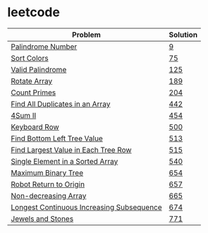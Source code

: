 # leetcode

| Problem  | Solution |
| ------------- | ------------- |
| [Palindrome Number](https://leetcode.com/problems/palindrome-number/) | [9](https://github.com/varvara-krasavina/leetcode/blob/master/0009.py) |
| [Sort Colors](https://leetcode.com/problems/sort-colors/) | [75](https://github.com/varvara-krasavina/leetcode/blob/master/0075.py) |
| [Valid Palindrome](https://leetcode.com/problems/valid-palindrome/)  | [125](https://github.com/varvara-krasavina/leetcode/blob/master/0125.py)  |
| [Rotate Array](https://leetcode.com/problems/rotate-array/)  | [189](https://github.com/varvara-krasavina/leetcode/blob/master/0189.py) |
| [Count Primes](https://leetcode.com/problems/count-primes/) | [204](https://github.com/varvara-krasavina/leetcode/blob/master/0204.py) |
| [Find All Duplicates in an Array](https://leetcode.com/problems/find-all-duplicates-in-an-array/) | [442](https://github.com/varvara-krasavina/leetcode/blob/master/0442.py) |
| [4Sum II](https://leetcode.com/problems/4sum-ii/) | [454](https://github.com/varvara-krasavina/leetcode/blob/master/0454.py) |
| [Keyboard Row](https://leetcode.com/problems/keyboard-row/) | [500](https://github.com/varvara-krasavina/leetcode/blob/master/0500.py) |
| [Find Bottom Left Tree Value](https://leetcode.com/problems/find-bottom-left-tree-value/) | [513](https://github.com/varvara-krasavina/leetcode/blob/master/0513.py) |
| [Find Largest Value in Each Tree Row](https://leetcode.com/problems/find-largest-value-in-each-tree-row/) | [515](https://github.com/varvara-krasavina/leetcode/blob/master/0515.py) |
| [Single Element in a Sorted Array](https://leetcode.com/problems/single-element-in-a-sorted-array/) | [540](https://github.com/varvara-krasavina/leetcode/blob/master/0540.py) |
| [Maximum Binary Tree](https://leetcode.com/problems/maximum-binary-tree/) | [654](https://github.com/varvara-krasavina/leetcode/blob/master/0654.py) |
| [Robot Return to Origin](https://leetcode.com/problems/robot-return-to-origin/) | [657](https://github.com/varvara-krasavina/leetcode/blob/master/0657.py) |
| [Non-decreasing Array](https://leetcode.com/problems/non-decreasing-array/) | [665](https://github.com/varvara-krasavina/leetcode/blob/master/0665.py) |
| [Longest Continuous Increasing Subsequence](https://leetcode.com/problems/longest-continuous-increasing-subsequence/) | [674](https://github.com/varvara-krasavina/leetcode/blob/master/0674.py) |
| [Jewels and Stones](https://leetcode.com/problems/jewels-and-stones/) | [771](https://github.com/varvara-krasavina/leetcode/blob/master/0771.py) |